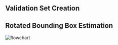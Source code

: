 ## Validation Set Creation

## Rotated Bounding Box Estimation
![flowchart](https://user-images.githubusercontent.com/74200033/164459112-c839abf7-840a-4fb7-8d41-1870df7dca12.jpg)
